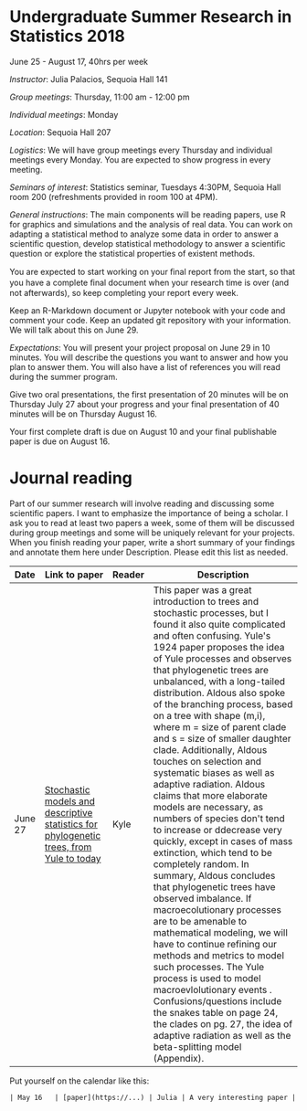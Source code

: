 # Undergraduate Summer Research in Statistics 2018
June 25 - August 17, 40hrs per week

*Instructor*: Julia Palacios, Sequoia Hall 141

*Group meetings*: Thursday, 11:00 am - 12:00 pm

*Individual meetings*: Monday

*Location*: Sequoia Hall 207

*Logistics*: We will have group meetings every Thursday and individual meetings every Monday. You are expected to show progress in every meeting.

*Seminars of interest*: Statistics seminar, Tuesdays 4:30PM, Sequoia Hall room 200 (refreshments provided in room 100 at 4PM).

*General instructions*: 
The main components will be reading papers, use R for graphics and simulations and the analysis of real data. You can work on adapting a statistical method to analyze some data in order to answer a scientific question, develop statistical methodology to answer a scientific question or explore the statistical properties of existent methods.

You are expected to start working on your ﬁnal report from the start, so that you have a complete ﬁnal document when your research time is over (and not afterwards), so keep completing your report every week.

Keep an R-Markdown document or Jupyter notebook with your code and comment your code. Keep an updated git repository with your information. We will talk about this on June 29.

*Expectations*:
You will present your project proposal on June 29 in 10 minutes. You will describe the questions you want to answer and how you plan to answer them. You will also have a list of references you will read during the summer program.

Give two oral presentations, the first presentation of 20 minutes will be on Thursday July 27 about your progress and your final presentation of 40 minutes will be on Thursday August 16. 

Your first complete draft is due on August 10 and your final publishable paper is due on August 16.



# Journal reading

Part of our summer research will involve reading and discussing some scientific papers. I want to emphasize the importance of being a scholar. I ask you to read at least two papers a week, some of them will be discussed during group meetings and some will be uniquely relevant for your projects. When you finish reading your paper, write a short summary of your findings and annotate them here under Description. Please edit this list as needed.


| Date | Link to paper | Reader | Description
|------|--------------|-----------|-----------|
| June 27 | [Stochastic models and descriptive statistics for phylogenetic trees, from Yule to today](https://projecteuclid.org/euclid.ss/998929474)| Kyle | This paper was a great introduction to trees and stochastic processes, but I found it also quite complicated and often confusing. Yule's 1924 paper proposes the idea of Yule processes and observes that phylogenetic trees are unbalanced, with a long-tailed distribution. Aldous also spoke of the branching process, based on a tree with shape (m,i), where m = size of parent clade and s = size of smaller daughter clade. Additionally, Aldous touches on selection and systematic biases as well as adaptive radiation. Aldous claims that more elaborate models are necessary, as numbers of species don't tend to increase or ddecrease very quickly, except in cases of mass extinction, which tend to be completely random. In summary, Aldous concludes that phylogenetic trees have observed imbalance. If macroecolutionary processes are to be amenable to mathematical modeling, we will have to continue refining our methods and metrics to model such processes. The Yule process is used to model macroevlolutionary events . Confusions/questions include the snakes table on page 24, the clades on pg. 27, the idea of adaptive radiation as well as the beta-splitting model (Appendix). 


Put yourself on the calendar like this:

 ```
 | May 16   | [paper](https://...) | Julia | A very interesting paper |


